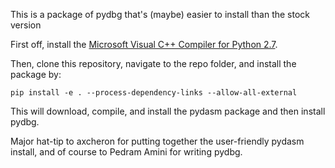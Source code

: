 This is a package of pydbg that's (maybe) easier to install than the stock version

First off, install the [Microsoft Visual C++ Compiler for Python 2.7](https://www.microsoft.com/en-us/download/details.aspx?id=44266).

Then, clone this repository, navigate to the repo folder, and install the package by:

`pip install -e . --process-dependency-links --allow-all-external`

This will download, compile, and install the pydasm package and then install pydbg.

Major hat-tip to axcheron for putting together the user-friendly pydasm install, and of course to Pedram Amini for writing pydbg.

